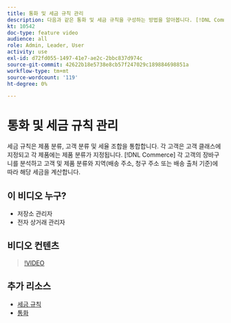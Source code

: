 ```yaml
---
title: 통화 및 세금 규칙 관리
description: 다음과 같은 통화 및 세금 규칙을 구성하는 방법을 알아봅니다. [!DNL Commerce] 는 고객 및 제품 분류에 따라 적절한 세금을 계산하는 데 사용합니다.
kt: 10542
doc-type: feature video
audience: all
role: Admin, Leader, User
activity: use
exl-id: d72fd055-1497-41e7-ae2c-2bbc837d974c
source-git-commit: 42622b18e5738e8cb57f247029c189884698851a
workflow-type: tm+mt
source-wordcount: '119'
ht-degree: 0%

---
```


# 통화 및 세금 규칙 관리

세금 규칙은 제품 분류, 고객 분류 및 세율 조합을 통합합니다. 각 고객은 고객 클래스에 지정되고 각 제품에는 제품 분류가 지정됩니다. [!DNL Commerce] 각 고객의 장바구니를 분석하고 고객 및 제품 분류와 지역(배송 주소, 청구 주소 또는 배송 출처 기준)에 따라 해당 세금을 계산합니다.

## 이 비디오 누구?

- 저장소 관리자
- 전자 상거래 관리자

## 비디오 컨텐츠

>[!VIDEO](https://video.tv.adobe.com/v/343657?quality=12&learn=on)

## 추가 리소스

- [세금 규칙](https://docs.magento.com/user-guide/tax/tax-rules.html)
- [통화](https://docs.magento.com/user-guide/stores/currency.html)
